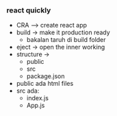 ### react quickly
- CRA --> create react app
- build -> make it production ready
    - bakalan taruh di build folder
- eject -> open the inner working
- structure ->
    - public
    - src
    - package.json
- public ada html files
- src ada:
    - index.js
    - App.js
